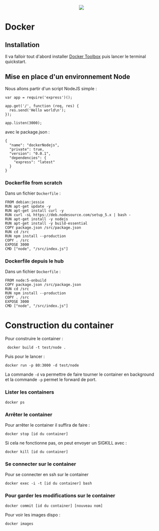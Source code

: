 <div align="center">
    <img src="https://camo.githubusercontent.com/14b97ba4a1327c0db2200f3892788fd873a1ce20/687474703a2f2f626c6f672e70687573696f6e2e6e6c2f77702d636f6e74656e742f75706c6f6164732f323031332f31312f646f636b65722e706e67" >
</div>


# Docker

## Installation

Il va falloir tout d'abord installer [Docker Toolbox](https://www.docker.com/toolbox) puis lancer le terminal quickstart.



## Mise en place d'un environnement Node

Nous allons partir d'un script NodeJS simple :

```
var app = require('express')();

app.get('/', function (req, res) {
  res.send('Hello world\n');
});

app.listen(3000);
```

avec le package.json :

```
{
  "name": "dockerNodejs",
  "private": true,
  "version": "0.0.1",
  "dependencies": {
    "express": "latest"
  }
}
```


###  Dockerfile from scratch

Dans un fichier `Dockerfile` :


```
FROM debian:jessie
RUN apt-get update -y
RUN apt-get install curl -y
RUN curl -sL https://deb.nodesource.com/setup_5.x | bash -
RUN apt-get install -y nodejs
RUN apt-get install -y build-essential
COPY package.json /src/package.json
RUN cd /src
RUN npm install --production
COPY . /src
EXPOSE 3000
CMD ["node", "/src/index.js"]
```

###  Dockerfile depuis le hub

Dans un fichier `Dockerfile` :


```
FROM node:5-onbuild
COPY package.json /src/package.json
RUN cd /src
RUN npm install --production
COPY . /src
EXPOSE 3000
CMD ["node", "/src/index.js"]
```



# Construction du container

Pour construire le container :

```
 docker build -t test/node .
```

Puis pour le lancer :

```
docker run -p 80:3000 -d test/node
```

La commande `-d` va permettre de faire tourner le container en background et la commande `-p` permet le forward de port.


### Lister les containers


```
docker ps
```

### Arrêter le container

Pour arrêter le container il suffira de faire :

```
docker stop [id du container]
```

Si cela ne fonctionne pas, on peut envoyer un SIGKILL avec :

```
docker kill [id du container]
```


### Se connecter sur le container

Pour se connecter en ssh sur le container

```
docker exec -i -t [id du container] bash
```

### Pour garder les modifications sur le container

```
docker commit [id du container] [nouveau nom]
```

Pour voir les images dispo :

```
docker images 
```
